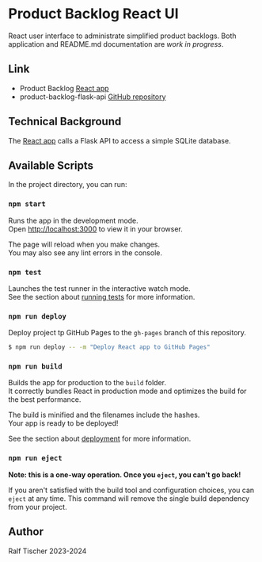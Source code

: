 # Product Backlog React UI

React user interface to administrate simplified product backlogs.
Both application and README.md documentation are _work in progress_.

## Link

* Product Backlog [React app](https://ralftischer.github.io/product-backlog-react-ui/)
* product-backlog-flask-api [GitHub repository](https://github.com/RalfTischer/product-backlog-flask-api)

## Technical Background

The [React app](https://ralftischer.github.io/product-backlog-react-ui/) calls a Flask API to access a simple SQLite database.


## Available Scripts

In the project directory, you can run:

### `npm start`

Runs the app in the development mode.\
Open [http://localhost:3000](http://localhost:3000) to view it in your browser.

The page will reload when you make changes.\
You may also see any lint errors in the console.

### `npm test`

Launches the test runner in the interactive watch mode.\
See the section about [running tests](https://facebook.github.io/create-react-app/docs/running-tests) for more information.

### `npm run deploy`

Deploy project tp GitHub Pages to the `gh-pages` branch of this repository.


 ```bash
 $ npm run deploy -- -m "Deploy React app to GitHub Pages"
 ```


### `npm run build`

Builds the app for production to the `build` folder.\
It correctly bundles React in production mode and optimizes the build for the best performance.

The build is minified and the filenames include the hashes.\
Your app is ready to be deployed!

See the section about [deployment](https://facebook.github.io/create-react-app/docs/deployment) for more information.

### `npm run eject`

**Note: this is a one-way operation. Once you `eject`, you can't go back!**

If you aren't satisfied with the build tool and configuration choices, you can `eject` at any time. This command will remove the single build dependency from your project.

## Author
Ralf Tischer
2023-2024
